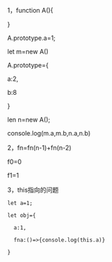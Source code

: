 1，function A(){

}

A.prototype.a=1;

let m=new A()

A.prototype={

a:2,

b:8

}

len n=new A();

console.log(m.a,m.b,n.a,n.b)

2，fn=fn(n-1)+fn(n-2)

f0=0

f1=1

3，this指向的问题



```
let a=1;

let obj={

  a:1,

  fna:()=>{console.log(this.a)}

}
```

